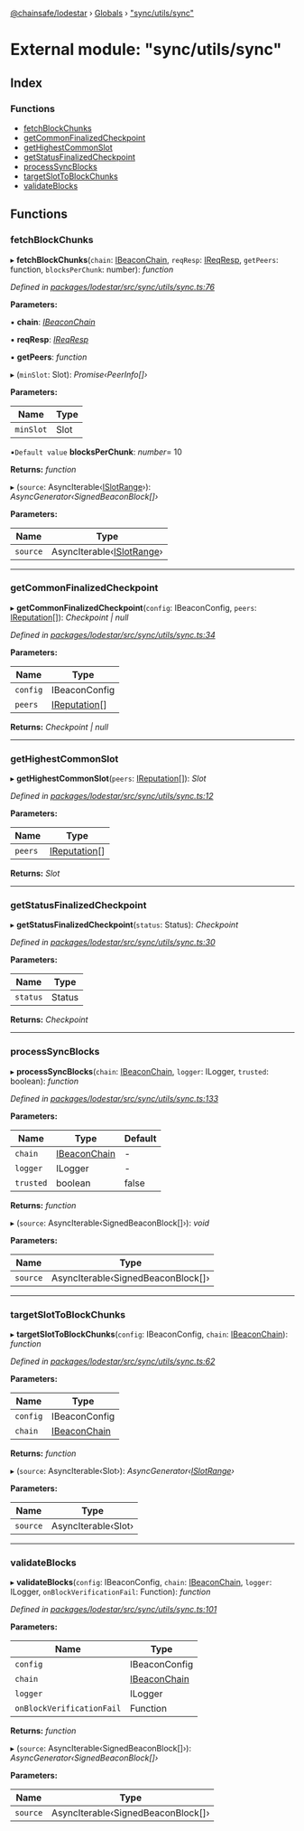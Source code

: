 [@chainsafe/lodestar](../README.md) › [Globals](../globals.md) › ["sync/utils/sync"](_sync_utils_sync_.md)

# External module: "sync/utils/sync"

## Index

### Functions

* [fetchBlockChunks](_sync_utils_sync_.md#fetchblockchunks)
* [getCommonFinalizedCheckpoint](_sync_utils_sync_.md#getcommonfinalizedcheckpoint)
* [getHighestCommonSlot](_sync_utils_sync_.md#gethighestcommonslot)
* [getStatusFinalizedCheckpoint](_sync_utils_sync_.md#getstatusfinalizedcheckpoint)
* [processSyncBlocks](_sync_utils_sync_.md#processsyncblocks)
* [targetSlotToBlockChunks](_sync_utils_sync_.md#targetslottoblockchunks)
* [validateBlocks](_sync_utils_sync_.md#validateblocks)

## Functions

###  fetchBlockChunks

▸ **fetchBlockChunks**(`chain`: [IBeaconChain](../interfaces/_chain_interface_.ibeaconchain.md), `reqResp`: [IReqResp](../interfaces/_network_interface_.ireqresp.md), `getPeers`: function, `blocksPerChunk`: number): *function*

*Defined in [packages/lodestar/src/sync/utils/sync.ts:76](https://github.com/ChainSafe/lodestar/blob/6d8273318/packages/lodestar/src/sync/utils/sync.ts#L76)*

**Parameters:**

▪ **chain**: *[IBeaconChain](../interfaces/_chain_interface_.ibeaconchain.md)*

▪ **reqResp**: *[IReqResp](../interfaces/_network_interface_.ireqresp.md)*

▪ **getPeers**: *function*

▸ (`minSlot`: Slot): *Promise‹PeerInfo[]›*

**Parameters:**

Name | Type |
------ | ------ |
`minSlot` | Slot |

▪`Default value`  **blocksPerChunk**: *number*= 10

**Returns:** *function*

▸ (`source`: AsyncIterable‹[ISlotRange](../interfaces/_sync_interface_.islotrange.md)›): *AsyncGenerator‹SignedBeaconBlock[]›*

**Parameters:**

Name | Type |
------ | ------ |
`source` | AsyncIterable‹[ISlotRange](../interfaces/_sync_interface_.islotrange.md)› |

___

###  getCommonFinalizedCheckpoint

▸ **getCommonFinalizedCheckpoint**(`config`: IBeaconConfig, `peers`: [IReputation](../interfaces/_sync_ireputation_.ireputation.md)[]): *Checkpoint | null*

*Defined in [packages/lodestar/src/sync/utils/sync.ts:34](https://github.com/ChainSafe/lodestar/blob/6d8273318/packages/lodestar/src/sync/utils/sync.ts#L34)*

**Parameters:**

Name | Type |
------ | ------ |
`config` | IBeaconConfig |
`peers` | [IReputation](../interfaces/_sync_ireputation_.ireputation.md)[] |

**Returns:** *Checkpoint | null*

___

###  getHighestCommonSlot

▸ **getHighestCommonSlot**(`peers`: [IReputation](../interfaces/_sync_ireputation_.ireputation.md)[]): *Slot*

*Defined in [packages/lodestar/src/sync/utils/sync.ts:12](https://github.com/ChainSafe/lodestar/blob/6d8273318/packages/lodestar/src/sync/utils/sync.ts#L12)*

**Parameters:**

Name | Type |
------ | ------ |
`peers` | [IReputation](../interfaces/_sync_ireputation_.ireputation.md)[] |

**Returns:** *Slot*

___

###  getStatusFinalizedCheckpoint

▸ **getStatusFinalizedCheckpoint**(`status`: Status): *Checkpoint*

*Defined in [packages/lodestar/src/sync/utils/sync.ts:30](https://github.com/ChainSafe/lodestar/blob/6d8273318/packages/lodestar/src/sync/utils/sync.ts#L30)*

**Parameters:**

Name | Type |
------ | ------ |
`status` | Status |

**Returns:** *Checkpoint*

___

###  processSyncBlocks

▸ **processSyncBlocks**(`chain`: [IBeaconChain](../interfaces/_chain_interface_.ibeaconchain.md), `logger`: ILogger, `trusted`: boolean): *function*

*Defined in [packages/lodestar/src/sync/utils/sync.ts:133](https://github.com/ChainSafe/lodestar/blob/6d8273318/packages/lodestar/src/sync/utils/sync.ts#L133)*

**Parameters:**

Name | Type | Default |
------ | ------ | ------ |
`chain` | [IBeaconChain](../interfaces/_chain_interface_.ibeaconchain.md) | - |
`logger` | ILogger | - |
`trusted` | boolean | false |

**Returns:** *function*

▸ (`source`: AsyncIterable‹SignedBeaconBlock[]›): *void*

**Parameters:**

Name | Type |
------ | ------ |
`source` | AsyncIterable‹SignedBeaconBlock[]› |

___

###  targetSlotToBlockChunks

▸ **targetSlotToBlockChunks**(`config`: IBeaconConfig, `chain`: [IBeaconChain](../interfaces/_chain_interface_.ibeaconchain.md)): *function*

*Defined in [packages/lodestar/src/sync/utils/sync.ts:62](https://github.com/ChainSafe/lodestar/blob/6d8273318/packages/lodestar/src/sync/utils/sync.ts#L62)*

**Parameters:**

Name | Type |
------ | ------ |
`config` | IBeaconConfig |
`chain` | [IBeaconChain](../interfaces/_chain_interface_.ibeaconchain.md) |

**Returns:** *function*

▸ (`source`: AsyncIterable‹Slot›): *AsyncGenerator‹[ISlotRange](../interfaces/_sync_interface_.islotrange.md)›*

**Parameters:**

Name | Type |
------ | ------ |
`source` | AsyncIterable‹Slot› |

___

###  validateBlocks

▸ **validateBlocks**(`config`: IBeaconConfig, `chain`: [IBeaconChain](../interfaces/_chain_interface_.ibeaconchain.md), `logger`: ILogger, `onBlockVerificationFail`: Function): *function*

*Defined in [packages/lodestar/src/sync/utils/sync.ts:101](https://github.com/ChainSafe/lodestar/blob/6d8273318/packages/lodestar/src/sync/utils/sync.ts#L101)*

**Parameters:**

Name | Type |
------ | ------ |
`config` | IBeaconConfig |
`chain` | [IBeaconChain](../interfaces/_chain_interface_.ibeaconchain.md) |
`logger` | ILogger |
`onBlockVerificationFail` | Function |

**Returns:** *function*

▸ (`source`: AsyncIterable‹SignedBeaconBlock[]›): *AsyncGenerator‹SignedBeaconBlock[]›*

**Parameters:**

Name | Type |
------ | ------ |
`source` | AsyncIterable‹SignedBeaconBlock[]› |
